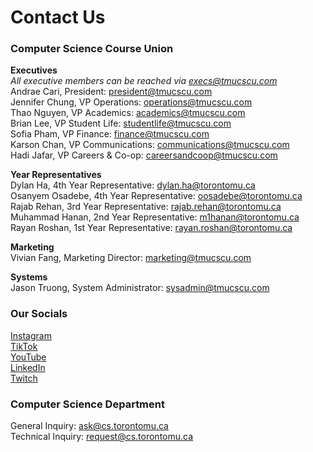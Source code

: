 # Contact Us

<h3>Computer Science Course Union</h3>

**Executives**<br/>
_All executive members can be reached via <a href="mailto: execs@tmucscu.com" target="_blank" rel="noopener noreferrer">execs@tmucscu.com</a>_<br/>
Andrae Cari, President: <a href="mailto: president@tmucscu.com" target="_blank" rel="noopener noreferrer">president@tmucscu.com</a><br/>
Jennifer Chung, VP Operations: <a href="mailto: operations@tmucscu.com" target="_blank" rel="noopener noreferrer">operations@tmucscu.com</a><br/>
Thao Nguyen, VP Academics: <a href="mailto: academics@tmucscu.com" target="_blank" rel="noopener noreferrer">academics@tmucscu.com</a><br/>
Brian Lee, VP Student Life: <a href="mailto: studentlife@tmucscu.com" target="_blank" rel="noopener noreferrer">studentlife@tmucscu.com</a><br/>
Sofia Pham, VP Finance: <a href="mailto: finance@tmucscu.com" target="_blank" rel="noopener noreferrer">finance@tmucscu.com</a><br/>
Karson Chan, VP Communications: <a href="mailto: communications@tmucscu.com" target="_blank" rel="noopener noreferrer">communications@tmucscu.com</a><br/>
Hadi Jafar, VP Careers & Co-op: <a href="mailto: careersandcoop@tmucscu.com" target="_blank" rel="noopener noreferrer">careersandcoop@tmucscu.com</a><br/>

**Year Representatives**<br/>
Dylan Ha, 4th Year Representative: <a href="mailto: dylan.ha@torontomu.ca" target="_blank" rel="noopener noreferrer">dylan.ha@torontomu.ca</a><br/>
Osanyem Osadebe, 4th Year Representative: <a href="mailto: oosadebe@torontomu.ca" target="_blank" rel="noopener noreferrer">oosadebe@torontomu.ca</a><br/>
Rajab Rehan, 3rd Year Representative: <a href="mailto: rajab.rehan@torontomu.ca" target="_blank" rel="noopener noreferrer">rajab.rehan@torontomu.ca</a><br/>
Muhammad Hanan, 2nd Year Representative: <a href="mailto: m1hanan@torontomu.ca" target="_blank" rel="noopener noreferrer">m1hanan@torontomu.ca</a><br/>
Rayan Roshan, 1st Year Representative: <a href="mailto: rayan.roshan@torontomu.ca" target="_blank" rel="noopener noreferrer">rayan.roshan@torontomu.ca</a><br/>

**Marketing**<br/>
Vivian Fang, Marketing Director: <a href="mailto: marketing@tmucscu.com" target="_blank" rel="noopener noreferrer">marketing@tmucscu.com</a><br/>

**Systems**<br/>
Jason Truong, System Administrator: <a href="mailto: sysadmin@tmucscu.com" target="_blank" rel="noopener noreferrer">sysadmin@tmucscu.com</a><br/>

<h3>Our Socials</h3>
<a href="https://www.instagram.com/tmu_cscu/" target="_blank" rel="noopener noreferrer">Instagram</a><br/>
<a href="https://www.tiktok.com/@tmu_cscu" target="_blank" rel="noopener noreferrer">TikTok</a><br/>
<a href="https://www.youtube.com/channel/UCxZNP3s0RBaOT-nEEB7nAtg" target="_blank" rel="noopener noreferrer">YouTube</a><br/>
<a href="https://www.linkedin.com/company/ryerson-computer-science-course-union/" target="_blank" rel="noopener noreferrer">LinkedIn</a><br/>
<a href="https://www.twitch.tv/tmu_cscu" target="_blank" rel="noopener noreferrer">Twitch</a><br/>

<h3>Computer Science Department</h3>
General Inquiry: <a href="mailto: ask@cs.torontomu.ca" target="_blank" rel="noopener noreferrer">ask@cs.torontomu.ca</a><br/>
Technical Inquiry: <a href="mailto: request@cs.torontomu.ca" target="_blank" rel="noopener noreferrer">request@cs.torontomu.ca</a><br/>
<br/>
